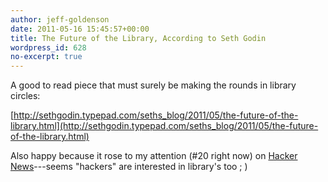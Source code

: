 ```yaml
---
author: jeff-goldenson
date: 2011-05-16 15:45:57+00:00
title: The Future of the Library, According to Seth Godin
wordpress_id: 628
no-excerpt: true
---
```


A good to read piece that must surely be making the rounds in library circles:

[http://sethgodin.typepad.com/seths_blog/2011/05/the-future-of-the-library.html](http://sethgodin.typepad.com/seths_blog/2011/05/the-future-of-the-library.html)

Also happy because it rose to my attention (#20 right now) on [Hacker News](http://news.ycombinator.com/)---seems "hackers" are interested in library's too ; )
